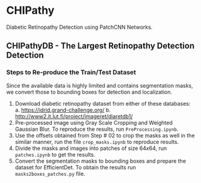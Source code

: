 # CHIPathy

Diabetic Retinopathy Detection using PatchCNN Networks.

## CHIPathyDB - The Largest Retinopathy Detection Detection

### Steps to Re-produce the Train/Test Dataset
Since the available data is highly limited and contains segmentation masks, we convert those to bounding boxes for detection and localization.

1. Download diabetic retinopathy dataset from either of these databases:
  a. https://idrid.grand-challenge.org/
  b. http://www2.it.lut.fi/project/imageret/diaretdb1/
2. Pre-processed image using Gray Scale Cropping and Weighted Gaussian Blur. To reproduce the results, run ```PreProcessing.ipynb```.
3. Use the offsets obtained from Step # 02 to crop the masks as well in the similar manner, run the file ```crop_masks.ipynb``` to reproduce results.
4. Divide the masks and images into patches of size $64x64$, run ```patches.ipynb``` to get the results.
5. Convert the segmentation masks to bounding boxes and prepare the dataset for EfficientDet. To obtain the results run ```masks2boxes_patches.py``` file.

